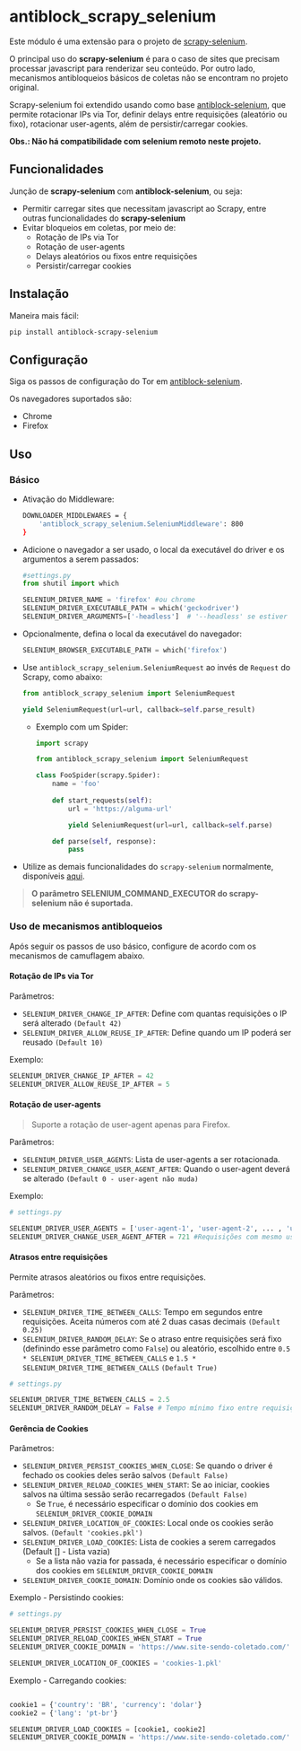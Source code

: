 # antiblock_scrapy_selenium

Este módulo é uma extensão para o projeto de [scrapy-selenium](https://github.com/clemfromspace/scrapy-selenium). 

O principal uso do **scrapy-selenium** é para o caso de sites que precisam processar javascript para renderizar seu conteúdo. Por outro lado, mecanismos antibloqueios básicos de coletas não se encontram no projeto original.

Scrapy-selenium foi extendido usando como base [antiblock-selenium](https://github.com/elvesrodrigues/antiblock-selenium), que permite rotacionar IPs via Tor, definir delays entre requisições (aleatório ou fixo), rotacionar user-agents, além de persistir/carregar cookies.

**Obs.: Não há compatibilidade com selenium remoto neste projeto.** 

## Funcionalidades

Junção de **scrapy-selenium** com **antiblock-selenium**, ou seja:

- Permitir carregar sites que necessitam javascript ao Scrapy, entre outras funcionalidades do **scrapy-selenium**
- Evitar bloqueios em coletas, por meio de:
    - Rotação de IPs via Tor
    - Rotação de user-agents
    - Delays aleatórios ou fixos entre requisições
    - Persistir/carregar cookies

## Instalação

Maneira mais fácil:

```bash
pip install antiblock-scrapy-selenium
```
## Configuração

Siga os passos de configuração do Tor em [antiblock-selenium](https://github.com/elvesrodrigues/antiblock-selenium#configurando-tor).

Os navegadores suportados são:
- Chrome
- Firefox


## Uso

### Básico

- Ativação do Middleware: 
    ```bash
    DOWNLOADER_MIDDLEWARES = {
        'antiblock_scrapy_selenium.SeleniumMiddleware': 800
    }
    ```
- Adicione o navegador a ser usado, o local da executável do driver e os argumentos a serem passados:
    ```python
    #settings.py
    from shutil import which

    SELENIUM_DRIVER_NAME = 'firefox' #ou chrome
    SELENIUM_DRIVER_EXECUTABLE_PATH = which('geckodriver')
    SELENIUM_DRIVER_ARGUMENTS=['-headless']  # '--headless' se estiver usando chrome
    ```
- Opcionalmente, defina o local da executável do navegador:
    ```python
    SELENIUM_BROWSER_EXECUTABLE_PATH = which('firefox')
    ```
- Use `antiblock_scrapy_selenium.SeleniumRequest` ao invés de `Request` do Scrapy, como abaixo:
    ```python 
    from antiblock_scrapy_selenium import SeleniumRequest

    yield SeleniumRequest(url=url, callback=self.parse_result)
    ```
    - Exemplo com um Spider:
        ```python
        import scrapy

        from antiblock_scrapy_selenium import SeleniumRequest

        class FooSpider(scrapy.Spider):
            name = 'foo'
            
            def start_requests(self):
                url = 'https://alguma-url'

                yield SeleniumRequest(url=url, callback=self.parse)

            def parse(self, response):
                pass
        ```
- Utilize as demais funcionalidades do `scrapy-selenium` normalmente, disponíveis [aqui](https://github.com/clemfromspace/scrapy-selenium#additional-arguments).

> **O parâmetro SELENIUM_COMMAND_EXECUTOR do scrapy-selenium não é suportada.**

### Uso de mecanismos antibloqueios

Após seguir os passos de uso básico, configure de acordo com os mecanismos de camuflagem abaixo.

#### Rotação de IPs via Tor
Parâmetros:

- `SELENIUM_DRIVER_CHANGE_IP_AFTER`: Define com quantas requisições o IP será alterado `(Default 42)`
- `SELENIUM_DRIVER_ALLOW_REUSE_IP_AFTER`: Define quando um IP poderá ser reusado `(Default 10)`

Exemplo:

```python
SELENIUM_DRIVER_CHANGE_IP_AFTER = 42
SELENIUM_DRIVER_ALLOW_REUSE_IP_AFTER = 5
```

#### Rotação de user-agents

> Suporte a rotação de user-agent apenas para Firefox.

Parâmetros:

- `SELENIUM_DRIVER_USER_AGENTS`: Lista de user-agents a ser rotacionada.
- `SELENIUM_DRIVER_CHANGE_USER_AGENT_AFTER`: Quando o user-agent deverá se alterado `(Default 0 - user-agent não muda)`

Exemplo:

```python
# settings.py

SELENIUM_DRIVER_USER_AGENTS = ['user-agent-1', 'user-agent-2', ... , 'user-agent-n']
SELENIUM_DRIVER_CHANGE_USER_AGENT_AFTER = 721 #Requisições com mesmo user-agent Ex.: 10, 20, 30... 
```

#### Atrasos entre requisições

Permite atrasos aleatórios ou fixos entre requisições.

Parâmetros:

- `SELENIUM_DRIVER_TIME_BETWEEN_CALLS`: Tempo em segundos entre requisições. Aceita números com até 2 duas casas decimais `(Default 0.25)`
- `SELENIUM_DRIVER_RANDOM_DELAY`: Se o atraso entre requisições será fixo (definindo esse parâmetro como `False`) ou aleatório, escolhido entre `0.5 * SELENIUM_DRIVER_TIME_BETWEEN_CALLS` e `1.5 * SELENIUM_DRIVER_TIME_BETWEEN_CALLS` `(Default True)`

```python
# settings.py

SELENIUM_DRIVER_TIME_BETWEEN_CALLS = 2.5
SELENIUM_DRIVER_RANDOM_DELAY = False # Tempo mínimo fixo entre requisições
```

#### Gerência de Cookies

Parâmetros:
- `SELENIUM_DRIVER_PERSIST_COOKIES_WHEN_CLOSE`: Se quando o driver é fechado os cookies deles serão salvos `(Default False)`
- `SELENIUM_DRIVER_RELOAD_COOKIES_WHEN_START`: Se ao iniciar, cookies salvos na última sessão serão recarregados `(Default False)`
    - Se `True`, é necessário especificar o domínio dos cookies em `SELENIUM_DRIVER_COOKIE_DOMAIN` 
- `SELENIUM_DRIVER_LOCATION_OF_COOKIES`: Local onde os cookies serão salvos. `(Default 'cookies.pkl')` 
- `SELENIUM_DRIVER_LOAD_COOKIES`: Lista de cookies a serem carregados (Default [] - Lista vazia)
    - Se a lista não vazia for passada, é necessário especificar o domínio dos cookies em `SELENIUM_DRIVER_COOKIE_DOMAIN` 
- `SELENIUM_DRIVER_COOKIE_DOMAIN`: Domínio onde os cookies são válidos.  

Exemplo - Persistindo cookies:

```python
# settings.py

SELENIUM_DRIVER_PERSIST_COOKIES_WHEN_CLOSE = True
SELENIUM_DRIVER_RELOAD_COOKIES_WHEN_START = True
SELENIUM_DRIVER_COOKIE_DOMAIN = 'https://www.site-sendo-coletado.com/'

SELENIUM_DRIVER_LOCATION_OF_COOKIES = 'cookies-1.pkl'
```
Exemplo - Carregando cookies:

```python

cookie1 = {'country': 'BR', 'currency': 'dolar'}
cookie2 = {'lang': 'pt-br'}

SELENIUM_DRIVER_LOAD_COOKIES = [cookie1, cookie2]
SELENIUM_DRIVER_COOKIE_DOMAIN = 'https://www.site-sendo-coletado.com/' 
```